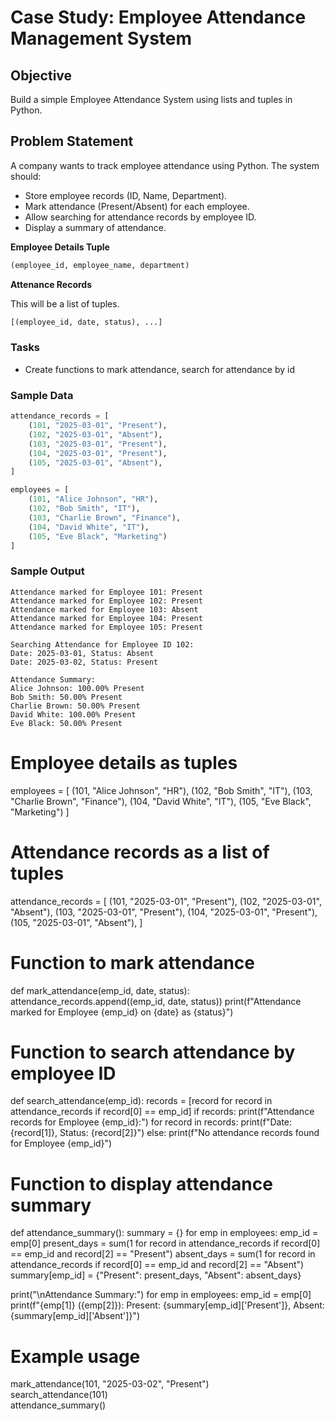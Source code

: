 # Case Study: Employee Attendance Management System

## Objective

Build a simple Employee Attendance System using lists and tuples in Python.

## Problem Statement

A company wants to track employee attendance using Python. The system should:

- Store employee records (ID, Name, Department).
- Mark attendance (Present/Absent) for each employee.
- Allow searching for attendance records by employee ID.
- Display a summary of attendance.

**Employee Details Tuple**

```python
(employee_id, employee_name, department)
```

**Attenance Records**

This will be a list of tuples.
```python
[(employee_id, date, status), ...]
```

### Tasks

- Create functions to mark attendance, search for attendance by id

### Sample Data

```python
attendance_records = [
    (101, "2025-03-01", "Present"),
    (102, "2025-03-01", "Absent"),
    (103, "2025-03-01", "Present"),
    (104, "2025-03-01", "Present"),
    (105, "2025-03-01", "Absent"),
]

employees = [
    (101, "Alice Johnson", "HR"),
    (102, "Bob Smith", "IT"),
    (103, "Charlie Brown", "Finance"),
    (104, "David White", "IT"),
    (105, "Eve Black", "Marketing")
]

```

### Sample Output

```
Attendance marked for Employee 101: Present
Attendance marked for Employee 102: Present
Attendance marked for Employee 103: Absent
Attendance marked for Employee 104: Present
Attendance marked for Employee 105: Present

Searching Attendance for Employee ID 102:
Date: 2025-03-01, Status: Absent
Date: 2025-03-02, Status: Present

Attendance Summary:
Alice Johnson: 100.00% Present
Bob Smith: 50.00% Present
Charlie Brown: 50.00% Present
David White: 100.00% Present
Eve Black: 50.00% Present
```
# Employee details as tuples
employees = [
    (101, "Alice Johnson", "HR"),
    (102, "Bob Smith", "IT"),
    (103, "Charlie Brown", "Finance"),
    (104, "David White", "IT"),
    (105, "Eve Black", "Marketing")
]

# Attendance records as a list of tuples
attendance_records = [
    (101, "2025-03-01", "Present"),
    (102, "2025-03-01", "Absent"),
    (103, "2025-03-01", "Present"),
    (104, "2025-03-01", "Present"),
    (105, "2025-03-01", "Absent"),
]

# Function to mark attendance
def mark_attendance(emp_id, date, status):
    attendance_records.append((emp_id, date, status))
    print(f"Attendance marked for Employee {emp_id} on {date} as {status}")

# Function to search attendance by employee ID
def search_attendance(emp_id):
    records = [record for record in attendance_records if record[0] == emp_id]
    if records:
        print(f"Attendance records for Employee {emp_id}:")
        for record in records:
            print(f"Date: {record[1]}, Status: {record[2]}")
    else:
        print(f"No attendance records found for Employee {emp_id}")

# Function to display attendance summary
def attendance_summary():
    summary = {}
    for emp in employees:
        emp_id = emp[0]
        present_days = sum(1 for record in attendance_records if record[0] == emp_id and record[2] == "Present")
        absent_days = sum(1 for record in attendance_records if record[0] == emp_id and record[2] == "Absent")
        summary[emp_id] = {"Present": present_days, "Absent": absent_days}
    
print("\nAttendance Summary:")
    for emp in employees:
        emp_id = emp[0]
        print(f"{emp[1]} ({emp[2]}): Present: {summary[emp_id]['Present']}, Absent: {summary[emp_id]['Absent']}")

# Example usage
mark_attendance(101, "2025-03-02", "Present")  
search_attendance(101)  
attendance_summary()
